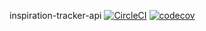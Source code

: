 inspiration-tracker-api
[![CircleCI](https://circleci.com/gh/IanTWright/inspiration-tracker/tree/main.svg?style=shield)](https://circleci.com/gh/IanTWright/inspiration-tracker/tree/main) [![codecov](https://codecov.io/gh/IanTWright/inspiration-tracker/branch/main/graph/badge.svg?token=OTEM5JIRNS)](https://codecov.io/gh/IanTWright/inspiration-tracker)
